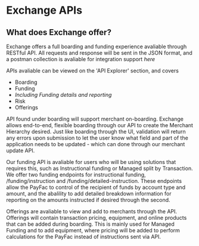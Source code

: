 # Exchange APIs
## What does Exchange offer? 
Exchange offers a full boarding and funding experience avaliable through RESTful API. All requests and response will be sent in the JSON format, and a postman collection is avaliable for integration support *here*

APIs avaliable can be viewed on the 'API Explorer' section, and covers
*  Boarding
*  Funding
 * *Including Funding details and reporting*
* Risk
*  Offerings

API found under boarding will support merchant on-boarding. Exchange allows end-to-end, flexible boarding through our API to create the Merchant Hierarchy desired.
Just like boarding through the UI, validation will return any errors upon submission to let the user know what field and part of the application needs to be updated - which can done through our merchant update API.

Our funding API is avaliable for users who will be using solutions that requires this, such as Instructional funding or Managed split by Transaction.
We offer two funding endpoints for instructional funding, /funding/instruction and /funding/detailed-instruction. These endpoints allow the PayFac to control of the recipient of funds by account type and amount, and the abalility to add detailed breakdown information for reporting on the amounts instructed if desired through the second.

Offerings are avaliable to view and add to merchants through the API. Offerings will contain transaction pricing, equipment, and online products that can be added during boarding. This is mainly used for Managed Funding and to add equipment, where pricing will be added to perform calculations for the PayFac instead of instructions sent via API.


